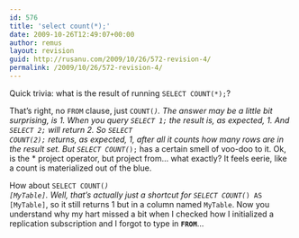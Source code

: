 ```yaml
---
id: 576
title: 'select count(*);'
date: 2009-10-26T12:49:07+00:00
author: remus
layout: revision
guid: http://rusanu.com/2009/10/26/572-revision-4/
permalink: /2009/10/26/572-revision-4/
---
```

Quick trivia: what is the result of running <code class="prettyprint lang-sql">SELECT COUNT(*);</code>?

That&#8217;s right, no <code class="prettyprint lang-sql">FROM</code> clause, just <code class="prettyprint lang-sql">COUNT(*)</code>. The answer may be a little bit surprising, is <bb>1</bb>. When you query <code class="prettyprint lang-sql">SELECT 1;</code> the result is, as expected, 1. And <code class="prettyprint lang-sql">SELECT 2;</code> will return 2. So <code class="prettyprint lang-sql">SELECT COUNT(2);</code> returns, as expected, 1, after all it counts how many rows are in the result set. But <code class="prettyprint lang-sql">SELECT COUNT(*);</code> has a certain smell of voo-doo to it. Ok, is the * project operator, but project from&#8230; what exactly? It feels eerie, like a count is materialized out of the blue.

How about <code class="prettyprint lang-sql">SELECT COUNT(*) [MyTable]</code>. Well, that&#8217;s actually just a shortcut for <code class="prettyprint lang-sql">SELECT COUNT(*) AS [MyTable]</code>, so it still returns 1 but in a column named <code class="prettyprint lang-sql">MyTable</code>. Now you understand why my hart missed a bit when I checked how I initialized a replication subscription and I forgot to type in **<code class="prettyprint lang-sql">FROM</code>**&#8230;